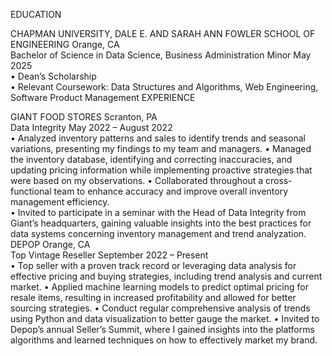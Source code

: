 EDUCATION  
  
CHAPMAN UNIVERSITY, DALE E. AND SARAH ANN FOWLER SCHOOL OF ENGINEERING  	Orange, CA  
Bachelor of Science in Data Science, Business Administration Minor  	May 2025  
•	Dean’s Scholarship  
•	Relevant Coursework: Data Structures and Algorithms, Web Engineering, Software Product Management
EXPERIENCE  
 
GIANT FOOD STORES  	 	 	 	 	 	 	 	        Scranton, PA  
Data Integrity  	May 2022 – August 2022  
•	Analyzed inventory patterns and sales to identify trends and seasonal variations, presenting my findings to my team and managers. 
•	Managed the inventory database, identifying and correcting inaccuracies, and updating pricing information while implementing proactive strategies that were based on my observations.
•	Collaborated throughout a cross-functional team to enhance accuracy and improve overall inventory management efficiency.  
•	Invited to participate in a seminar with the Head of Data Integrity from Giant’s headquarters, gaining valuable insights into the best practices for data systems concerning inventory management and trend analyzation. 
DEPOP  	 	 	 	 	 	 	 	        Orange, CA  
Top Vintage Reseller  	September 2022 – Present  
•	Top seller with a proven track record or leveraging data analysis for effective pricing and buying strategies, including trend analysis and current market. 
•	Applied machine learning models to predict optimal pricing for resale items, resulting in increased profitability and allowed for better sourcing strategies. 
•	Conduct regular comprehensive analysis of trends using Python and data visualization to better gauge the market.
•	Invited to Depop’s annual Seller’s Summit, where I gained insights into the platforms algorithms and learned techniques on how to effectively market my brand. 
